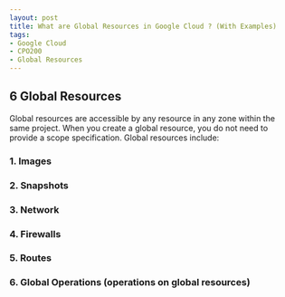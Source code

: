 ```yaml
---
layout: post
title: What are Global Resources in Google Cloud ? (With Examples)
tags:
- Google Cloud
- CPO200
- Global Resources
---
```


## 6 Global Resources

Global resources are accessible by any resource in any zone within the same project. When you create a global resource, you do not need to provide a scope specification. Global resources include:

### 1. Images

### 2. Snapshots

### 3. Network

### 4. Firewalls

### 5. Routes

### 6. Global Operations (operations on global resources)



